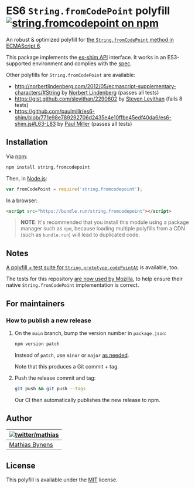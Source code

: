 # ES6 `String.fromCodePoint` polyfill [![string.fromcodepoint on npm](https://img.shields.io/npm/v/string.fromcodepoint)](https://www.npmjs.com/package/string.fromcodepoint)

An robust & optimized polyfill for [the `String.fromCodePoint` method in ECMAScript 6](http://people.mozilla.org/~jorendorff/es6-draft.html#sec-string.fromcodepoint).

This package implements the [es-shim API](https://github.com/es-shims/api) interface. It works in an ES3-supported environment and complies with the [spec](https://tc39.es/ecma262/#sec-string.fromcodepoint).

Other polyfills for `String.fromCodePoint` are available:

* <http://norbertlindenberg.com/2012/05/ecmascript-supplementary-characters/#String> by [Norbert Lindenberg](http://norbertlindenberg.com/) (passes all tests)
* <https://gist.github.com/slevithan/2290602> by [Steven Levithan](http://stevenlevithan.com/) (fails 8 tests)
* <https://github.com/paulmillr/es6-shim/blob/771e98e789292706d2435e4e10ffbe45edf40da6/es6-shim.js#L63-L83> by [Paul Miller](http://paulmillr.com/) (passes all tests)

## Installation

Via [npm](http://npmjs.org/):

```bash
npm install string.fromcodepoint
```

Then, in [Node.js](http://nodejs.org/):

```js
var fromCodePoint = require('string.fromcodepoint');
```

In a browser:

```html
<script src="https://bundle.run/string.fromcodepoint"></script>
```

> **NOTE**: It's recommended that you install this module using a package manager
> such as `npm`, because loading multiple polyfills from a CDN (such as `bundle.run`)
> will lead to duplicated code.


## Notes

[A polyfill + test suite for `String.prototype.codePointAt`](https://mths.be/codepointat) is available, too.

The tests for this repository [are now used by Mozilla](http://hg.mozilla.org/integration/mozilla-inbound/rev/2411714cd058), to help ensure their native `String.fromCodePoint` implementation is correct.

## For maintainers

### How to publish a new release

1. On the `main` branch, bump the version number in `package.json`:

    ```sh
    npm version patch
    ```

    Instead of `patch`, use `minor` or `major` [as needed](https://semver.org/).

    Note that this produces a Git commit + tag.

1. Push the release commit and tag:

    ```sh
    git push && git push --tags
    ```

    Our CI then automatically publishes the new release to npm.

## Author

| [![twitter/mathias](https://gravatar.com/avatar/24e08a9ea84deb17ae121074d0f17125?s=70)](https://twitter.com/mathias "Follow @mathias on Twitter") |
|---|
| [Mathias Bynens](https://mathiasbynens.be/) |

## License

This polyfill is available under the [MIT](https://mths.be/mit) license.
